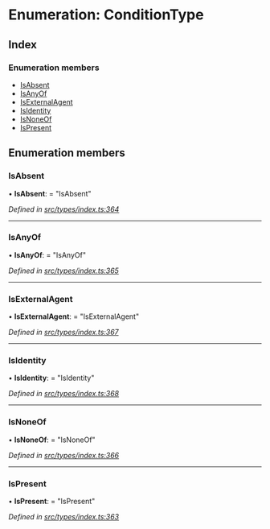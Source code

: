 # Enumeration: ConditionType

## Index

### Enumeration members

* [IsAbsent](conditiontype.md#isabsent)
* [IsAnyOf](conditiontype.md#isanyof)
* [IsExternalAgent](conditiontype.md#isexternalagent)
* [IsIdentity](conditiontype.md#isidentity)
* [IsNoneOf](conditiontype.md#isnoneof)
* [IsPresent](conditiontype.md#ispresent)

## Enumeration members

###  IsAbsent

• **IsAbsent**: = "IsAbsent"

*Defined in [src/types/index.ts:364](https://github.com/PolymathNetwork/polymesh-sdk/blob/959efb76/src/types/index.ts#L364)*

___

###  IsAnyOf

• **IsAnyOf**: = "IsAnyOf"

*Defined in [src/types/index.ts:365](https://github.com/PolymathNetwork/polymesh-sdk/blob/959efb76/src/types/index.ts#L365)*

___

###  IsExternalAgent

• **IsExternalAgent**: = "IsExternalAgent"

*Defined in [src/types/index.ts:367](https://github.com/PolymathNetwork/polymesh-sdk/blob/959efb76/src/types/index.ts#L367)*

___

###  IsIdentity

• **IsIdentity**: = "IsIdentity"

*Defined in [src/types/index.ts:368](https://github.com/PolymathNetwork/polymesh-sdk/blob/959efb76/src/types/index.ts#L368)*

___

###  IsNoneOf

• **IsNoneOf**: = "IsNoneOf"

*Defined in [src/types/index.ts:366](https://github.com/PolymathNetwork/polymesh-sdk/blob/959efb76/src/types/index.ts#L366)*

___

###  IsPresent

• **IsPresent**: = "IsPresent"

*Defined in [src/types/index.ts:363](https://github.com/PolymathNetwork/polymesh-sdk/blob/959efb76/src/types/index.ts#L363)*

